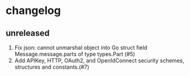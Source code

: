 # changelog

## unreleased
1. Fix json: cannot unmarshal object into Go struct field Message.message.parts of type types.Part (#5)
2. Add APIKey, HTTP, OAuth2, and OpenIdConnect security schemes, structures and constants.(#7)
